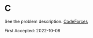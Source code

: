 # C

See the problem description. [CodeForces][1]

First Accepted: 2022-10-08

[1]: <https://codeforces.com/problemset/problem/1738/C> "Problem Webpage"
